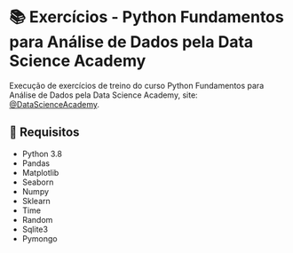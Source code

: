 # :books: Exercícios - Python Fundamentos para Análise de Dados pela Data Science Academy

Execução de exercícios de treino do curso Python Fundamentos para Análise de Dados pela Data Science Academy, site: [@DataScienceAcademy](https://www.datascienceacademy.com.br/course?courseid=python-fundamentos).

## :notebook_with_decorative_cover: Requisitos

* Python 3.8
* Pandas
* Matplotlib
* Seaborn
* Numpy
* Sklearn
* Time
* Random
* Sqlite3
* Pymongo
